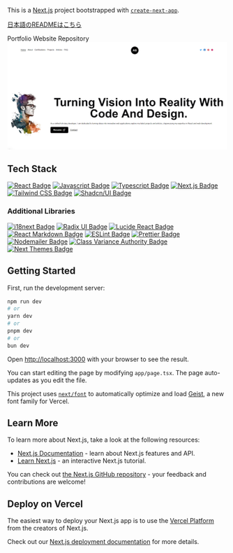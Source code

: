This is a [Next.js](https://nextjs.org) project bootstrapped with [`create-next-app`](https://nextjs.org/docs/app/api-reference/cli/create-next-app).

[日本語のREADMEはこちら](./README.ja.md)

Portfolio Website Repository
![Screenshot](./public/images/pages/home.png)

## Tech Stack

[![React Badge](https://img.shields.io/badge/-React-61DBFB?style=for-the-badge&labelColor=black&logo=react&logoColor=61DBFB)](#)
[![Javascript Badge](https://img.shields.io/badge/-Javascript-F0DB4F?style=for-the-badge&labelColor=black&logo=javascript&logoColor=F0DB4F)](#)
[![Typescript Badge](https://img.shields.io/badge/-Typescript-007acc?style=for-the-badge&labelColor=black&logo=typescript&logoColor=007acc)](#)
[![Next.js Badge](https://img.shields.io/badge/-Next.js-000000?style=for-the-badge&labelColor=black&logo=next.js&logoColor=white)](#)
[![Tailwind CSS Badge](https://img.shields.io/badge/-Tailwind_CSS-06B6D4?style=for-the-badge&labelColor=black&logo=tailwindcss&logoColor=06B6D4)](#)
[![Shadcn/UI Badge](https://img.shields.io/badge/-Shadcn/UI-000000?style=for-the-badge&labelColor=black&logo=shadcnui&logoColor=white)](#)

### Additional Libraries

[![i18next Badge](https://img.shields.io/badge/-i18next-26A69A?style=for-the-badge&labelColor=black&logo=i18next&logoColor=26A69A)](#)
[![Radix UI Badge](https://img.shields.io/badge/-Radix_UI-FF4785?style=for-the-badge&labelColor=black&logo=radixui&logoColor=FF4785)](#)
[![Lucide React Badge](https://img.shields.io/badge/-Lucide_React-5E5CE6?style=for-the-badge&labelColor=black&logo=lucide&logoColor=5E5CE6)](#)
[![React Markdown Badge](https://img.shields.io/badge/-React_Markdown-61DAFB?style=for-the-badge&labelColor=black&logo=markdown&logoColor=61DAFB)](#)
[![ESLint Badge](https://img.shields.io/badge/-ESLint-4B32C3?style=for-the-badge&labelColor=black&logo=eslint&logoColor=4B32C3)](#)
[![Prettier Badge](https://img.shields.io/badge/-Prettier-F7B93E?style=for-the-badge&labelColor=black&logo=prettier&logoColor=F7B93E)](#)
[![Nodemailer Badge](https://img.shields.io/badge/-Nodemailer-22B573?style=for-the-badge&labelColor=black&logo=nodemailer&logoColor=22B573)](#)
[![Class Variance Authority Badge](https://img.shields.io/badge/-CVA-4F46E5?style=for-the-badge&labelColor=black&logo=tailwindcss&logoColor=4F46E5)](#)
[![Next Themes Badge](https://img.shields.io/badge/-Next_Themes-000000?style=for-the-badge&labelColor=black&logo=next.js&logoColor=white)](#)

## Getting Started

First, run the development server:

```bash
npm run dev
# or
yarn dev
# or
pnpm dev
# or
bun dev
```

Open [http://localhost:3000](http://localhost:3000) with your browser to see the result.

You can start editing the page by modifying `app/page.tsx`. The page auto-updates as you edit the file.

This project uses [`next/font`](https://nextjs.org/docs/app/building-your-application/optimizing/fonts) to automatically optimize and load [Geist](https://vercel.com/font), a new font family for Vercel.

## Learn More

To learn more about Next.js, take a look at the following resources:

- [Next.js Documentation](https://nextjs.org/docs) - learn about Next.js features and API.
- [Learn Next.js](https://nextjs.org/learn) - an interactive Next.js tutorial.

You can check out [the Next.js GitHub repository](https://github.com/vercel/next.js) - your feedback and contributions are welcome!

## Deploy on Vercel

The easiest way to deploy your Next.js app is to use the [Vercel Platform](https://vercel.com/new?utm_medium=default-template&filter=next.js&utm_source=create-next-app&utm_campaign=create-next-app-readme) from the creators of Next.js.

Check out our [Next.js deployment documentation](https://nextjs.org/docs/app/building-your-application/deploying) for more details.
